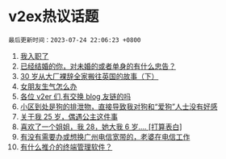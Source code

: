 # v2ex热议话题

`最后更新时间：2023-07-24 22:06:23 +0800`

1. [我入职了](https://www.v2ex.com/t/959084)
1. [已经结婚的你，对未婚的或者单身的有什么忠告？](https://www.v2ex.com/t/959198)
1. [30 岁从大厂裸辞全家搬往英国的故事（下）](https://www.v2ex.com/t/959091)
1. [女朋友生气怎么办](https://www.v2ex.com/t/959053)
1. [各位 v2er 们,有交换 blog 友链的吗](https://www.v2ex.com/t/959167)
1. [小区到处是狗的排泄物，直接导致我对狗和“爱狗”人士没有好感](https://www.v2ex.com/t/959099)
1. [关于我 25 岁，偶遇公主这件事](https://www.v2ex.com/t/959112)
1. [喜欢了一个姐姐，我 28，她大我 6 岁.... [打算表白]](https://www.v2ex.com/t/959145)
1. [有没有需要办或想换广州电信宽带的，老婆在电信工作](https://www.v2ex.com/t/959100)
1. [有什么推介的终端管理软件？](https://www.v2ex.com/t/959114)

